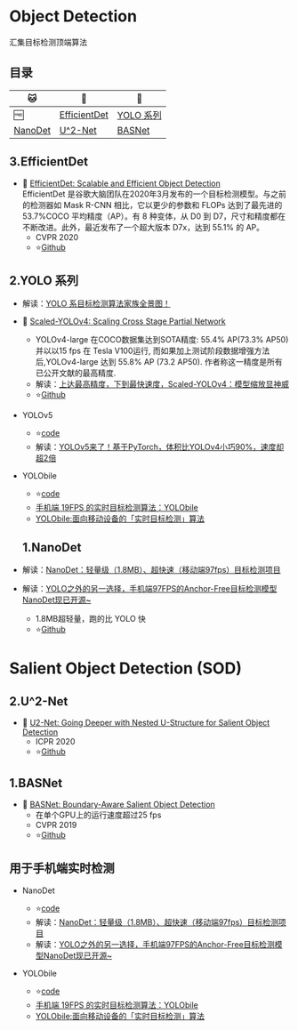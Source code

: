 # Object Detection

汇集目标检测顶端算法<br>

## 目录

|:cat:|:dog:|:wolf:|
|-----|-----|-----|
|:free:|[EfficientDet](#5)|[YOLO 系列](#4)|
|[NanoDet](#3)|[U^2-Net](#2)|[BASNet](#1)|




<a name="5"/>

## 3.EfficientDet

* 📜 [EfficientDet: Scalable and Efficient Object Detection](https://arxiv.org/abs/1911.09070)
<br>EfficientDet 是谷歌大脑团队在2020年3月发布的一个目标检测模型。与之前的检测器如 Mask R-CNN 相比，它以更少的参数和 FLOPs 达到了最先进的 53.7%COCO 平均精度（AP）。有 8 种变体，从 D0 到 D7，尺寸和精度都在不断改进。此外，最近发布了一个超大版本 D7x，达到 55.1% 的 AP。<br>
  * CVPR 2020
  * :star:[Github](https://github.com/google/automl/tree/master/efficientdet)

<a name="4"/>

## 2.YOLO 系列

* 解读：[YOLO 系目标检测算法家族全景图！](https://mp.weixin.qq.com/s/wjUiSRcP49gkn5YwpPyPpA)

* 📜 [Scaled-YOLOv4: Scaling Cross Stage Partial Network](https://arxiv.org/2011.08036)<br>
   * YOLOv4-large 在COCO数据集达到SOTA精度: 55.4% AP(73.3% AP50) 并以以15 fps 在 Tesla V100运行, 而如果加上测试阶段数据增强方法后,YOLOv4-large 达到 55.8% AP (73.2 AP50). 作者称这一精度是所有已公开文献的最高精度.
   * 解读：[上达最高精度，下到最快速度，Scaled-YOLOv4：模型缩放显神威](https://mp.weixin.qq.com/s/Uo5pge7uq-Bh_wR9Vd5M7w)
   * :star:[Github](https://github.com/WongKinYiu/ScaledYOLOv4) 
* YOLOv5
  * :star:[code](https://github.com/ultralytics/yolov5)
  * 解读：[YOLOv5来了！基于PyTorch，体积比YOLOv4小巧90%，速度却超2倍](https://mp.weixin.qq.com/s/QGPZQN4-nAMONtIrWQzBfQ)  
* YOLObile
  * :star:[code](https://github.com/nightsnack/YOLObile)
  * [手机端 19FPS 的实时目标检测算法：YOLObile](https://mp.weixin.qq.com/s/8kyQoxvRPrU48xSJwvUGJA)
  * [YOLObile:面向移动设备的「实时目标检测」算法](https://mp.weixin.qq.com/s/OP5iLZtIABNcn_LFyBWOeA)
  
  
   <a name="3"/>
   
   ## 1.NanoDet
   
* 解读：[NanoDet：轻量级（1.8MB）、超快速（移动端97fps）目标检测项目](https://mp.weixin.qq.com/s/KC-QxYZf2471OICDFra7Zw)
   
* 解读：[YOLO之外的另一选择，手机端97FPS的Anchor-Free目标检测模型NanoDet现已开源~](https://mp.weixin.qq.com/s/7mHhltqDcnYZdHWoRS_EBg)
   * 1.8MB超轻量，跑的比 YOLO 快
   * :star:[Github](https://github.com/RangiLyu/nanodet)


# Salient Object Detection (SOD)

<a name="2"/>

## 2.U^2-Net

* 📜 [U2-Net: Going Deeper with Nested U-Structure for Salient Object Detection](https://arxiv.org/abs/2005.09007)
   * ICPR 2020
   * :star:[Github](https://github.com/NathanUA/U-2-Net)

<a name="1"/>

## 1.BASNet

* 📜 [BASNet: Boundary-Aware Salient Object Detection](https://openaccess.thecvf.com/content_CVPR_2019/html/Qin_BASNet_Boundary-Aware_Salient_Object_Detection_CVPR_2019_paper.html)
   * 在单个GPU上的运行速度超过25 fps
   * CVPR 2019
   * :star:[Github](https://github.com/NathanUA/BASNet)

<a name="*"/>

##  用于手机端实时检测 

* NanoDet
  * :star:[code](https://github.com/RangiLyu/nanodet)
  * 解读：[NanoDet：轻量级（1.8MB）、超快速（移动端97fps）目标检测项目](https://mp.weixin.qq.com/s/KC-QxYZf2471OICDFra7Zw)
  * 解读：[YOLO之外的另一选择，手机端97FPS的Anchor-Free目标检测模型NanoDet现已开源~](https://mp.weixin.qq.com/s/7mHhltqDcnYZdHWoRS_EBg)

* YOLObile
  * :star:[code](https://github.com/nightsnack/YOLObile)
  * [手机端 19FPS 的实时目标检测算法：YOLObile](https://mp.weixin.qq.com/s/8kyQoxvRPrU48xSJwvUGJA)
  * [YOLObile:面向移动设备的「实时目标检测」算法](https://mp.weixin.qq.com/s/OP5iLZtIABNcn_LFyBWOeA)

